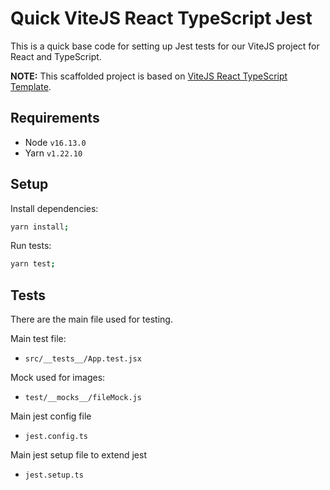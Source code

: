 # Quick ViteJS React TypeScript Jest

This is a quick base code for setting up Jest tests for our ViteJS project for React and TypeScript.

**NOTE:** This scaffolded project is based on [ViteJS React TypeScript Template](https://github.com/vitejs/vite/tree/main/packages/create-vite/template-react-ts).

## Requirements

- Node `v16.13.0`
- Yarn `v1.22.10`

## Setup

Install dependencies:

```bash
yarn install;
```

Run tests:

```bash
yarn test;
```

## Tests

There are the main file used for testing.

Main test file:
- `src/__tests__/App.test.jsx`

Mock used for images:
- `test/__mocks__/fileMock.js`

Main jest config file
- `jest.config.ts`

Main jest setup file to extend jest
- `jest.setup.ts`


